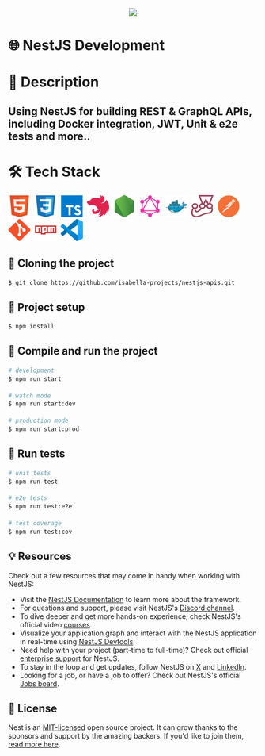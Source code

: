 <div align="center">
    <img src="https://i.imgur.com/YlGrpaq.png" width="800px" height="auto">
</div>

# 🌐 NestJS Development

# 📝 Description

## Using NestJS for building REST & GraphQL APIs, including Docker integration, JWT, Unit & e2e tests and more..

# 🛠 Tech Stack

<div>
    <img src="https://github.com/devicons/devicon/blob/master/icons/html5/html5-original.svg" title="HTML5" alt="HTML5" width="45" height="45"/>&nbsp;
    <img src="https://github.com/devicons/devicon/blob/master/icons/css3/css3-original.svg"  title="CSS3" alt="CSS3" width="45" height="45"/>&nbsp;
    <img src="https://github.com/devicons/devicon/blob/master/icons/typescript/typescript-original.svg"  title="TypeScript" alt="TypeScript" width="45" height="45"/>&nbsp;
    <img src="https://github.com/devicons/devicon/blob/master/icons/nestjs/nestjs-original.svg" title="NestJS" alt="NestJS" width="45" height="45"/>&nbsp;
    <img src="https://github.com/devicons/devicon/blob/master/icons/nodejs/nodejs-original.svg" title="NodeJS" alt="NodeJS" width="45" height="45"/>&nbsp;
    <img src="https://github.com/devicons/devicon/blob/master/icons/graphql/graphql-plain.svg" title="GraphQL" alt="GraphQL" width="45" height="45"/>&nbsp;
    <img src="https://github.com/devicons/devicon/blob/master/icons/docker/docker-original.svg" title="Docker" alt="Docker" width="45" height="45"/>&nbsp;
    <img src="https://github.com/devicons/devicon/blob/master/icons/jest/jest-plain.svg" title="Jest" alt="Jest" width="45" height="45"/>&nbsp;
    <img src="https://github.com/devicons/devicon/blob/master/icons/postman/postman-original.svg" title="Postman" alt="Postman" width="45" height="45"/>&nbsp;
    <img src="https://github.com/devicons/devicon/blob/master/icons/git/git-original.svg" title="Git" alt="Git" width="45" height="45"/>&nbsp;
    <img src="https://github.com/devicons/devicon/blob/master/icons/npm/npm-original-wordmark.svg" title="npm" alt="npm" width="45" height="45"/>&nbsp;
    <img src="https://github.com/devicons/devicon/blob/master/icons/vscode/vscode-original.svg" title="VSCode" alt="VSCode"       width="45" height="45"/>
</div>

## 📌 Cloning the project

```bash
$ git clone https://github.com/isabella-projects/nestjs-apis.git
```

## 🎯 Project setup

```bash
$ npm install
```

## 📐 Compile and run the project

```bash
# development
$ npm run start

# watch mode
$ npm run start:dev

# production mode
$ npm run start:prod
```

## 🧪 Run tests

```bash
# unit tests
$ npm run test

# e2e tests
$ npm run test:e2e

# test coverage
$ npm run test:cov
```

## 💡 Resources

Check out a few resources that may come in handy when working with NestJS:

-   Visit the [NestJS Documentation](https://docs.nestjs.com) to learn more about the framework.
-   For questions and support, please visit NestJS's [Discord channel](https://discord.gg/G7Qnnhy).
-   To dive deeper and get more hands-on experience, check NestJS's official video [courses](https://courses.nestjs.com/).
-   Visualize your application graph and interact with the NestJS application in real-time using [NestJS Devtools](https://devtools.nestjs.com).
-   Need help with your project (part-time to full-time)? Check out official [enterprise support](https://enterprise.nestjs.com) for NestJS.
-   To stay in the loop and get updates, follow NestJS on [X](https://x.com/nestframework) and [LinkedIn](https://linkedin.com/company/nestjs).
-   Looking for a job, or have a job to offer? Check out NestJS's official [Jobs board](https://jobs.nestjs.com).

## 📌 License

Nest is an [MIT-licensed](https://github.com/nestjs/nest/blob/master/LICENSE) open source project. It can grow thanks to the sponsors and support by the amazing backers. If you'd like to join them, [read more here](https://docs.nestjs.com/support).
